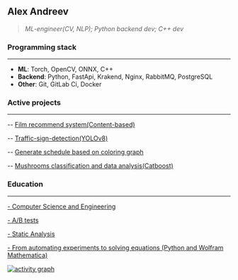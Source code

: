 ## Alex Andreev

>  _ML-engineer(CV, NLP); Python backend dev; C++ dev_

### Programming stack
---
- __ML__: Torch, OpenCV, ONNX, C++
- __Backend__: Python, FastApi, Krakend, Nginx, RabbitMQ, PostgreSQL
- __Other__: Git, GitLab Ci, Docker

### Active projects  
---

-- [Film recommend system(Content-based)](https://github.com/Sosylka19/rec_sys)

-- [Traffic-sign-detection(YOLOv8)](https://github.com/Sosylka19/Traffic-Sign-Recognition)

-- [Generate schedule based on coloring graph](https://github.com/sh1erkeh/coursework)

-- [Mushrooms classification and data analysis(Catboost)](https://github.com/Spaceboy450/data_analysis_hse)

### Education
---

[- Computer Science and Engineering](https://www.hse.ru/ba/isct/)

[- A/B tests](https://lyceum.s3.yandex.net/2025/redesign/4.%20ab_week_ru/Андреев%20Александр.pdf?m-message-key-id=1738389456559226880&m-message-click-id=15e0de18-b23a-4da0-9c01-5fd970078568&utm_source=mindbox&utm_medium=email&utm_campaign=shad_int_certi&utm_content=0209)

[- Static Analysis](https://electives.hse.ru/applied_stat/)

[- From automating experiments to solving equations (Python and Wolfram Mathematica)](https://www.hse.ru/edu/courses/925097327)

[![activity graph](https://github-readme-activity-graph.vercel.app/graph?username=Sosylka19&theme=merko&custom_title=My%20Contributions%20Over%20the%20Past%20Month%20📊&hide_border=true&point=FFFFFF&days=34&v=2)](https://github.com/Sosylka19)



